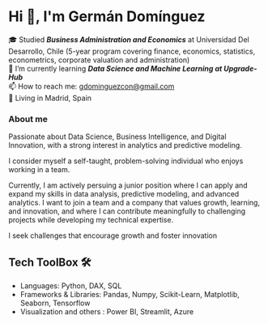 # Hi 👋, I'm Germán Domínguez 

🎓 Studied ***Business Administration and Economics*** at Universidad Del Desarrollo, Chile
(5-year program covering finance, economics, statistics, econometrics, corporate valuation and administration) <br/>
🌱 I’m currently learning ***Data Science and Machine Learning at Upgrade-Hub*** <br/>
📫 How to reach me: gdominguezcon@gmail.com <br/>
📍 Living in Madrid, Spain

### About me
Passionate about Data Science, Business Intelligence, and Digital Innovation, with a strong interest in analytics and predictive modeling.

I consider myself a self-taught, problem-solving individual who enjoys working in a team.

Currently, I am actively persuing a junior position where I can apply and expand my skills in data analysis, predictive modeling, and advanced analytics. I want to join a team and a company that values growth, learning, and innovation, and where I can contribute meaningfully to challenging projects while developing my technical expertise.

I seek challenges that encourage growth and foster innovation

## Tech ToolBox 🛠️

- Languages: Python, DAX, SQL
- Frameworks & Libraries: Pandas, Numpy, Scikit-Learn, Matplotlib, Seaborn, Tensorflow
- Visualization and others : Power BI, Streamlit, Azure



